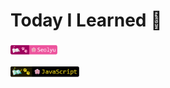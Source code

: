 # Today I Learned :memo:

<a href="https://github.com/seol-yu" target="_blank">
    <p align="left">
        <img src="https://github.com/seol-yu/TIL/blob/master/imgs/author-badge-light.png?raw=true" height=20 />
    </p>
</a>
<a href="https://github.com/seol-yu/TIL/tree/master/JavaScript" target="_blank">
    <p align="left">
        <img src="https://github.com/seol-yu/TIL/blob/master/imgs/javascript-badge.png?raw=true" height=20 />
    </p>
</a>
